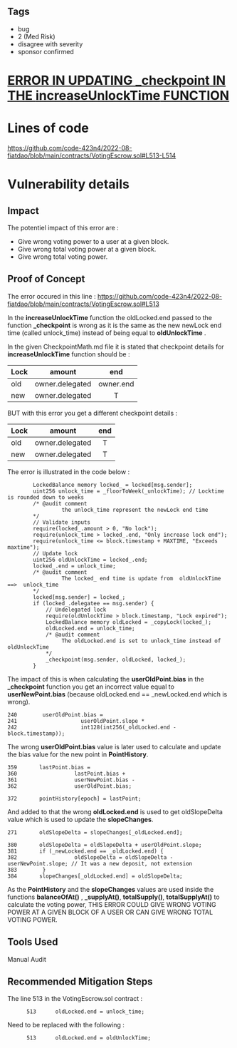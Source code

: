 ## Tags

- bug
- 2 (Med Risk)
- disagree with severity
- sponsor confirmed

# [ERROR IN UPDATING  **_checkpoint** IN THE **increaseUnlockTime** FUNCTION](https://github.com/code-423n4/2022-08-fiatdao-findings/issues/217) 

# Lines of code

https://github.com/code-423n4/2022-08-fiatdao/blob/main/contracts/VotingEscrow.sol#L513-L514


# Vulnerability details

## Impact

The potentiel impact of this error are :

* Give wrong voting power to a user at a given block.
* Give wrong total voting power at a given block.
* Give wrong total voting power.

## Proof of Concept

The error occured in this line :
https://github.com/code-423n4/2022-08-fiatdao/blob/main/contracts/VotingEscrow.sol#L513

In the **increaseUnlockTime** function the oldLocked.end passed to the function **_checkpoint** is wrong as it is the same as the new newLock end time (called unlock_time) instead of being equal to **oldUnlockTime** .

In the given CheckpointMath.md file it is stated that checkpoint details for  **increaseUnlockTime** function should be :

|  Lock | amount | end | 
| ------------- |:-------------:|:-------------:|
| old   | owner.delegated  | owner.end  |  
| new  | owner.delegated  | T |  

BUT with this error  you get a different checkpoint details : 

|  Lock | amount | end | 
| ------------- |:-------------:|:-------------:|
| old   | owner.delegated  | T  |  
| new  | owner.delegated  | T |  

The error is illustrated in the code below :

```
        LockedBalance memory locked_ = locked[msg.sender];
        uint256 unlock_time = _floorToWeek(_unlockTime); // Locktime is rounded down to weeks
        /* @audit comment
                 the unlock_time represent the newLock end time
        */
        // Validate inputs
        require(locked_.amount > 0, "No lock");
        require(unlock_time > locked_.end, "Only increase lock end");
        require(unlock_time <= block.timestamp + MAXTIME, "Exceeds maxtime");
        // Update lock
        uint256 oldUnlockTime = locked_.end;
        locked_.end = unlock_time;
        /* @audit comment
                 The locked_ end time is update from  oldUnlockTime  ==>  unlock_time
        */
        locked[msg.sender] = locked_;
        if (locked_.delegatee == msg.sender) {
            // Undelegated lock
            require(oldUnlockTime > block.timestamp, "Lock expired");
            LockedBalance memory oldLocked = _copyLock(locked_);
            oldLocked.end = unlock_time;
            /* @audit comment
                 The oldLocked.end is set to unlock_time instead of   oldUnlockTime 
            */
            _checkpoint(msg.sender, oldLocked, locked_);
        }
```

The impact of this is when calculating the **userOldPoint.bias** in the **_checkpoint** function you get an incorrect value equal to **userNewPoint.bias** (because oldLocked.end == _newLocked.end which is wrong).

```
240        userOldPoint.bias =
241                    userOldPoint.slope *
242                    int128(int256(_oldLocked.end - block.timestamp));
```

The wrong **userOldPoint.bias** value is later used to calculate and update the bias value for the new point in **PointHistory**. 

```
359       lastPoint.bias =
360                  lastPoint.bias +
361                  userNewPoint.bias -
362                  userOldPoint.bias;

372       pointHistory[epoch] = lastPoint;
```

And added to that the wrong **oldLocked.end** is used to get oldSlopeDelta value which is used to update the **slopeChanges**.

```
271       oldSlopeDelta = slopeChanges[_oldLocked.end];

380       oldSlopeDelta = oldSlopeDelta + userOldPoint.slope;
381       if (_newLocked.end == _oldLocked.end) {
382                  oldSlopeDelta = oldSlopeDelta - userNewPoint.slope; // It was a new deposit, not extension
383        }
384       slopeChanges[_oldLocked.end] = oldSlopeDelta;
```


As the **PointHistory** and the **slopeChanges** values are used inside the functions **balanceOfAt()** ,  **_supplyAt()**,  **totalSupply()**,  **totalSupplyAt()** to calculate the voting power, THIS ERROR COULD GIVE WRONG VOTING POWER AT A GIVEN BLOCK OF A USER OR CAN GIVE WRONG TOTAL VOTING POWER.

## Tools Used

Manual Audit

## Recommended Mitigation Steps

The line 513 in the VotingEscrow.sol contract :

```
      513      oldLocked.end = unlock_time;
```

Need to be replaced with the following :

```
      513      oldLocked.end = oldUnlockTime;
```